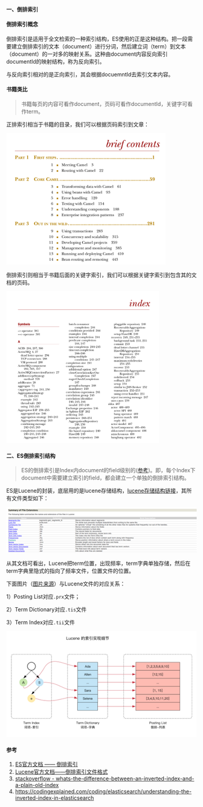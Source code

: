 #### 一、倒排索引

#### 倒排索引概念

倒排索引是适用于全文检索的一种索引结构，ES使用的正是这种结构。把一段需要建立倒排索引的文本（document）进行分词，然后建立词（term）到文本（document）的一对多的映射关系。这种由document内容反向索引documentId的映射结构，称为反向索引。

与反向索引相对的是正向索引，其会根据docuemntId去索引文本内容。

#### 书籍类比

> 书籍每页的内容可看作document，页码可看作documentId，关键字可看作term。

正排索引相当于书籍的目录，我们可以根据页码索引到文章：

<img title="" src="pic/image-20210531224654129.png" alt="image-20210531224654129" data-align="center" width="422">

倒排索引则相当于书籍后面的关键字索引，我们可以根据关键字索引到包含其的文档的页码。

<img title="" src="pic/image-20210531224640698.png" alt="image-20210531224640698" data-align="center" width="404">

#### 二、ES倒排索引结构

> ES的倒排索引是Index内document的field级别的([参考](https://codingexplained.com/coding/elasticsearch/understanding-the-inverted-index-in-elasticsearch))。即，每个Index下document中需要建立索引的field，都会建立一个单独的倒排索引结构。

ES是Lucene的封装，底层用的是lucene存储结构，[lucene存储结构链接](https://lucene.apache.org/core/3_0_3/fileformats.html#Positions)，其所有文件类型如下：

<img src="pic/image-20210531234248786.png" title="" alt="image-20210531234248786" data-align="center">

从其文档可看出，Lucene把term位置，出现频率，term字典单独存储，然后在term字典里隐式的指向了频率文件，位置文件的位置。

下面图片（[图片来源](https://ningg.top/elastic-series-03-elastic-lucene-data-structure/)）与Lucene文件的对应关系：

1）Posting List对应`.prx`文件；

2）Term Dictionary对应`.tis`文件

3）Term Index对应`.tii`文件

<img title="" src="pic/lucene-index-details.png" alt="img" data-align="center" width="742">

#### 参考

1. [ES官方文档 —— 倒排索引](https://www.elastic.co/guide/cn/elasticsearch/guide/current/inverted-index.html)
2. [Lucene官方文档——倒排索引文件格式](https://lucene.apache.org/core/3_0_3/fileformats.html)
3. [stackoverflow - whats-the-difference-between-an-inverted-index-and-a-plain-old-index](https://stackoverflow.com/questions/7727686/whats-the-difference-between-an-inverted-index-and-a-plain-old-index)
4. https://codingexplained.com/coding/elasticsearch/understanding-the-inverted-index-in-elasticsearch